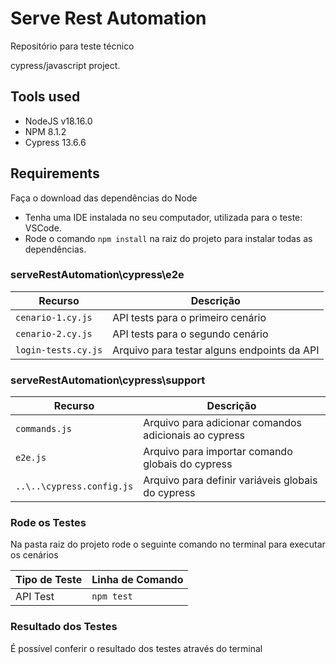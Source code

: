# Serve Rest Automation
Repositório para teste técnico

cypress/javascript project.

## Tools used

* NodeJS v18.16.0
* NPM 8.1.2
* Cypress 13.6.6

## Requirements

Faça o download das dependências do Node

* Tenha uma IDE instalada no seu computador, utilizada para o teste: VSCode.
* Rode o comando `npm install` na raiz do projeto para instalar todas as dependências.

### serveRestAutomation\cypress\e2e

|  Recurso                       |  Descrição                                               |
|-----------------------------|--------------------------------------------------|
| `cenario-1.cy.js`           | API tests para o primeiro cenário                |
| `cenario-2.cy.js`           | API tests para o segundo cenário                 |
| `login-tests.cy.js`         | Arquivo para testar alguns endpoints da API      |

### serveRestAutomation\cypress\support

|  Recurso                       |  Descrição                                               |
|--------------------------------|----------------------------------------------------------|
| `commands.js`                  | Arquivo para adicionar comandos adicionais ao cypress    |
| `e2e.js`                       | Arquivo para importar comando globais do cypress         |
| `..\..\cypress.config.js`      | Arquivo para definir variáveis globais do cypress        |

### Rode os Testes

Na pasta raiz do projeto rode o seguinte comando no terminal para executar os cenários

| Tipo de Teste     | Linha de Comando                                          |
|-------------------|-----------------------------------------------------------|
| API Test          | `npm test`                                                |


### Resultado dos Testes

É possível conferir o resultado dos testes através do terminal

